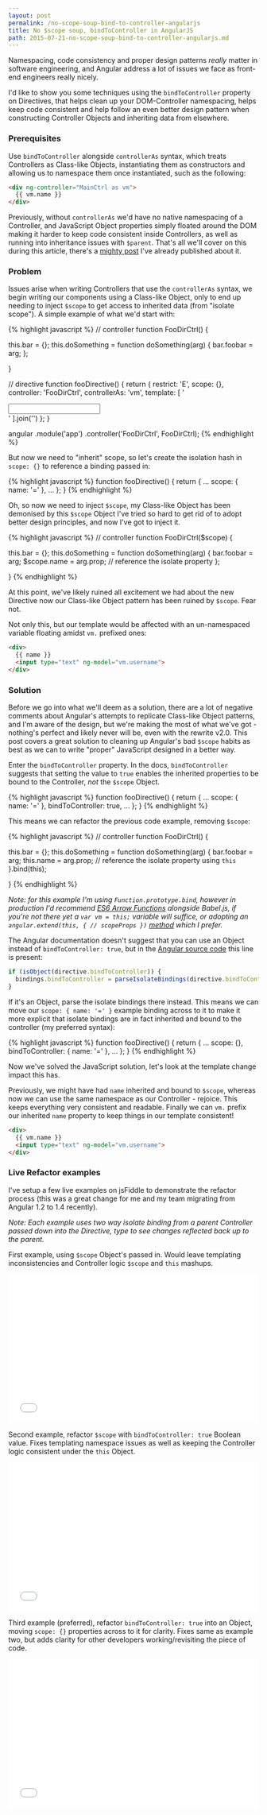 ```yaml
---
layout: post
permalink: /no-scope-soup-bind-to-controller-angularjs
title: No $scope soup, bindToController in AngularJS
path: 2015-07-21-no-scope-soup-bind-to-controller-angularjs.md
---
```


Namespacing, code consistency and proper design patterns _really_ matter in software engineering, and Angular address a lot of issues we face as front-end engineers really nicely.

I'd like to show you some techniques using the `bindToController` property on Directives, that helps clean up your DOM-Controller namespacing, helps keep code consistent and help follow an even better design pattern when constructing Controller Objects and inheriting data from elsewhere.

### Prerequisites

Use `bindToController` alongside `controllerAs` syntax, which treats Controllers as Class-like Objects, instantiating them as constructors and allowing us to namespace them once instantiated, such as the following:

```html
<div ng-controller="MainCtrl as vm">
  {{ vm.name }}
</div>
```

Previously, without `controllerAs` we'd have no native namespacing of a Controller, and JavaScript Object properties simply floated around the DOM making it harder to keep code consistent inside Controllers, as well as running into inheritance issues with `$parent`. That's all we'll cover on this during this article, there's a [mighty post](//toddmotto.com/digging-into-angulars-controller-as-syntax) I've already published about it.

### Problem

Issues arise when writing Controllers that use the `controllerAs` syntax, we begin writing our components using a Class-like Object, only to end up needing to inject `$scope` to get access to inherited data (from "isolate scope"). A simple example of what we'd start with:


{% highlight javascript %}
// controller
function FooDirCtrl() {

  this.bar = {};
  this.doSomething = function doSomething(arg) {
    bar.foobar = arg;
  };

}

// directive
function fooDirective() {
  return {
    restrict: 'E',
    scope: {},
    controller: 'FooDirCtrl',
    controllerAs: 'vm',
    template: [
        '<div><input ng-model="name"></div>'
    ].join('')
  };
}

angular
  .module('app')
  .controller('FooDirCtrl', FooDirCtrl);
{% endhighlight %}

But now we need to "inherit" scope, so let's create the isolation hash in `scope: {}` to reference a binding passed in:

{% highlight javascript %}
function fooDirective() {
  return {
    ...
    scope: {
      name: '='
    },
    ...
  };
}
{% endhighlight %}

Oh, so now we need to inject `$scope`, my Class-like Object has been demonised by this `$scope` Object I've tried so hard to get rid of to adopt better design principles, and now I've got to inject it.

{% highlight javascript %}
// controller
function FooDirCtrl($scope) {

  this.bar = {};
  this.doSomething = function doSomething(arg) {
    bar.foobar = arg;
    $scope.name = arg.prop; // reference the isolate property
  };

}
{% endhighlight %}

At this point, we've likely ruined all excitement we had about the new Directive now our Class-like Object pattern has been ruined by `$scope`. Fear not.

Not only this, but our template would be affected with an un-namespaced variable floating amidst `vm.` prefixed ones:

```html
<div>
  {{ name }}
  <input type="text" ng-model="vm.username">
</div>
```

### Solution

Before we go into what we'll deem as a solution, there are a lot of negative comments about Angular's attempts to replicate Class-like Object patterns, and I'm aware of the design, but we're making the most of what we've got - nothing's perfect and likely never will be, even with the rewrite v2.0. This post covers a great solution to cleaning up Angular's bad `$scope` habits as best as we can to write "proper" JavaScript designed in a better way.

Enter the `bindToController` property. In the docs, `bindToController` suggests that setting the value to `true` enables the inherited properties to be bound to the Controller, _not_ the `$scope` Object.

{% highlight javascript %}
function fooDirective() {
  return {
    ...
    scope: {
      name: '='
    },
    bindToController: true,
    ...
  };
}
{% endhighlight %}

This means we can refactor the previous code example, removing `$scope`:

{% highlight javascript %}
// controller
function FooDirCtrl() {

  this.bar = {};
  this.doSomething = function doSomething(arg) {
    bar.foobar = arg;
    this.name = arg.prop; // reference the isolate property using `this`
  }.bind(this);

}
{% endhighlight %}

_Note: for this example I'm using `Function.prototype.bind`, however in production I'd recommend [ES6 Arrow Functions](http://toddmotto.com/es6-arrow-functions-syntaxes-and-lexical-scoping) alongside Babel.js, if you're not there yet a `var vm = this;` variable will suffice, or adopting an `angular.extend(this, { // scopeProps })` [method](http://toddmotto.com/a-better-way-to-scope-angular-extend-no-more-vm-this) which I prefer._

The Angular documentation doesn't suggest that you can use an Object instead of `bindToController: true`, but in the [Angular source code](https://code.angularjs.org/1.4.3/angular.js) this line is present:

```js
if (isObject(directive.bindToController)) {
  bindings.bindToController = parseIsolateBindings(directive.bindToController, directiveName, true);
}
```

If it's an Object, parse the isolate bindings there instead. This means we can move our `scope: { name: '=' }` example binding across to it to make it more explicit that isolate bindings are in fact inherited and bound to the controller (my preferred syntax):

{% highlight javascript %}
function fooDirective() {
  return {
    ...
    scope: {},
    bindToController: {
      name: '='
    },
    ...
  };
}
{% endhighlight %}

Now we've solved the JavaScript solution, let's look at the template change impact this has.

Previously, we might have had `name` inherited and bound to `$scope`, whereas now we can use the same namespace as our Controller - rejoice. This keeps everything very consistent and readable. Finally we can `vm.` prefix our inherited `name` property to keep things in our template consistent!

```html
<div>
  {{ vm.name }}
  <input type="text" ng-model="vm.username">
</div>
```

### Live Refactor examples

I've setup a few live examples on jsFiddle to demonstrate the refactor process (this was a great change for me and my team migrating from Angular 1.2 to 1.4 recently).

_Note: Each example uses two way isolate binding from a parent Controller passed down into the Directive, type to see changes reflected back up to the parent._

First example, using `$scope` Object's passed in. Would leave templating inconsistencies and Controller logic `$scope` and `this` mashups.

<iframe width="100%" height="300" src="//jsfiddle.net/toddmotto/2n5skwqj/embedded/result, js" allowfullscreen="allowfullscreen" frameborder="0"></iframe>

Second example, refactor `$scope` with `bindToController: true` Boolean value. Fixes templating namespace issues as well as keeping the Controller logic consistent under the `this` Object.

<iframe width="100%" height="300" src="//jsfiddle.net/toddmotto/2n5skwqj/1/embedded/result, js" allowfullscreen="allowfullscreen" frameborder="0"></iframe>

Third example (preferred), refactor `bindToController: true` into an Object, moving `scope: {}` properties across to it for clarity. Fixes same as example two, but adds clarity for other developers working/revisiting the piece of code.

<iframe width="100%" height="300" src="//jsfiddle.net/toddmotto/2n5skwqj/2/embedded/result, js" allowfullscreen="allowfullscreen" frameborder="0"></iframe>
